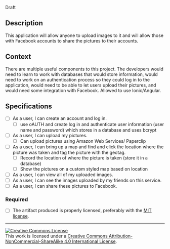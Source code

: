 Draft

## Description

This application will allow anyone to upload images to it and will allow those with Facebook accounts to share the pictures to their accounts.

## Context

There are multiple useful components to this project. The developers would need to learn to work with databases that would store information, would need to work on an authentication process so they could log in to the application, would need to be able to let users upload their pictures, and would need some integration with Facebook. Allowed to use Ionic/Angular. 

## Specifications

- [ ] As a user, I can create an account and log in.
  - [ ] use oAUTH and create log in and authenticate user information (user name and password) which stores in a database and       uses bcrypt
- [ ] As a user, I can upload my pictures.
  - [ ] Can upload pictures using Amazon Web Services/ Paperclip  
- [ ] As a user, I can bring up a map and find and click the location where the picture was taken and tag the picture with the geotag.
  - [ ] Record the location of where the picture is taken (store it in a database)
  - [ ] Show the pictures on a custom styled map based on location
- [ ] As a user, I can view all of my uploaded images.
- [ ] As a user, I can see the images uploaded by my friends on this service. 
- [ ] As a user, I can share these pictures to Facebook.

### Required

- [ ] The artifact produced is properly licensed, preferably with the [MIT license][mit-license].

---

<!-- LICENSE -->

<a rel="license" href="http://creativecommons.org/licenses/by-nc-sa/4.0/"><img alt="Creative Commons License" style="border-width:0" src="https://i.creativecommons.org/l/by-nc-sa/4.0/80x15.png" /></a>
<br />This work is licensed under a <a rel="license" href="http://creativecommons.org/licenses/by-nc-sa/4.0/">Creative Commons Attribution-NonCommercial-ShareAlike 4.0 International License</a>.

[mit-license]: https://opensource.org/licenses/MIT
